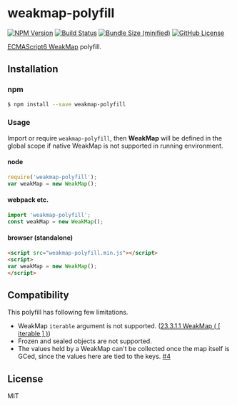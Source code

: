 weakmap-polyfill
================

[![NPM Version](https://img.shields.io/npm/v/weakmap-polyfill.svg)](https://www.npmjs.com/package/weakmap-polyfill)
[![Build Status](https://travis-ci.org/polygonplanet/weakmap-polyfill.svg?branch=master)](https://travis-ci.org/polygonplanet/weakmap-polyfill)
[![Bundle Size (minified)](https://img.shields.io/github/size/polygonplanet/weakmap-polyfill/weakmap-polyfill.min.js.svg)](https://github.com/polygonplanet/weakmap-polyfill/blob/master/weakmap-polyfill.min.js)
[![GitHub License](https://img.shields.io/github/license/polygonplanet/weakmap-polyfill.svg)](https://github.com/polygonplanet/weakmap-polyfill/blob/master/LICENSE)

[ECMAScript6 WeakMap](http://www.ecma-international.org/ecma-262/6.0/#sec-weakmap-objects) polyfill.

## Installation

### npm

```bash
$ npm install --save weakmap-polyfill
```

### Usage

Import or require `weakmap-polyfill`, then **WeakMap** will be defined in the global scope if native WeakMap is not supported in running environment.

#### node

```javascript
require('weakmap-polyfill');
var weakMap = new WeakMap();
```

#### webpack etc.

```javascript
import 'weakmap-polyfill';
const weakMap = new WeakMap();
```

#### browser (standalone)

```html
<script src="weakmap-polyfill.min.js"></script>
<script>
var weakMap = new WeakMap();
</script>
```

## Compatibility

This polyfill has following few limitations.

* WeakMap `iterable` argument is not supported. ([23.3.1.1 WeakMap ( \[ iterable \] )](https://www.ecma-international.org/ecma-262/6.0/index.html#sec-weakmap-iterable))
* Frozen and sealed objects are not supported.
* The values held by a WeakMap can't be collected once the map itself is GCed, since the values here are tied to the keys. [#4](https://github.com/polygonplanet/weakmap-polyfill/issues/4)

## License

MIT
